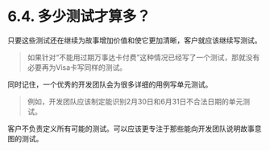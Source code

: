 # 6.4. 多少测试才算多？

只要这些测试还在继续为故事增加价值和使它更加清晰，客户就应该继续写测试。

> 如果针对“不能用过期万事达卡付费”这种情况已经写了一个测试，那就没有必要再为Visa卡写同样的测试。

同时记住，一个优秀的开发团队会为很多详细的用例写单元测试。

> 例如，开发团队应该制定能识别2月30日和6月31日不合法日期的单元测试。

客户不负责定义所有可能的测试。可以应该更专注于那些能向开发团队说明故事意图的测试。